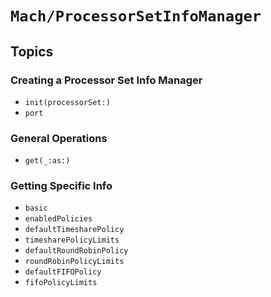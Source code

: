 # ``Mach/ProcessorSetInfoManager``

## Topics

### Creating a Processor Set Info Manager

- ``init(processorSet:)``
- ``port``

### General Operations

 - ``get(_:as:)``

### Getting Specific Info

- ``basic``
- ``enabledPolicies``
- ``defaultTimesharePolicy``
- ``timesharePolicyLimits``
- ``defaultRoundRobinPolicy``
- ``roundRobinPolicyLimits``
- ``defaultFIFOPolicy``
- ``fifoPolicyLimits``